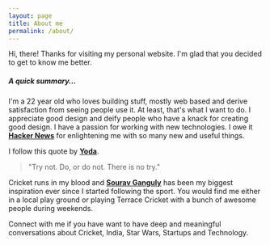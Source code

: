 ```yaml
---
layout: page
title: About me 
permalink: /about/
---
```

Hi, there!
Thanks for visiting my personal website. I'm glad that you decided to get to know me better.
##### A quick summary...
I'm a 22 year old who loves building stuff, mostly web based and derive satisfaction from seeing people use it. At least, that's what I want to do. I appreciate good design and deify people who have a knack for creating good design. I have a passion for working with new technologies. I owe it **[Hacker News](https://news.ycombinator.com/)** for enlightening me with so many new and useful things. 

I follow this quote by **[Yoda](http://en.wikipedia.org/wiki/Yoda)**.
> "Try not. Do, or do not. There is no try."

Cricket runs in my blood and **[Sourav Ganguly](http://en.wikipedia.org/wiki/Sourav_Ganguly)** has been my biggest inspiration ever since I started following the sport. You would find me either in a local play ground or playing Terrace Cricket with a bunch of awesome people during weekends. 

Connect with me if you have want to have deep and meaningful conversations about Cricket, India, Star Wars, Startups and Technology. 

